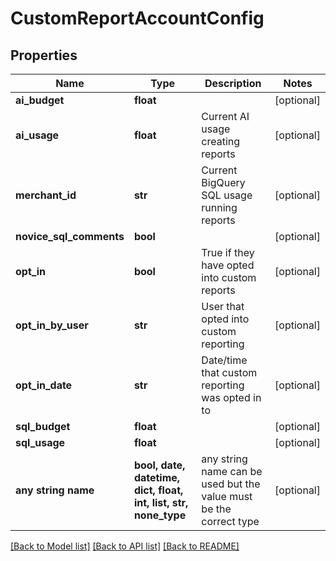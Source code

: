 # CustomReportAccountConfig


## Properties
Name | Type | Description | Notes
------------ | ------------- | ------------- | -------------
**ai_budget** | **float** |  | [optional] 
**ai_usage** | **float** | Current AI usage creating reports | [optional] 
**merchant_id** | **str** | Current BigQuery SQL usage running reports | [optional] 
**novice_sql_comments** | **bool** |  | [optional] 
**opt_in** | **bool** | True if they have opted into custom reports | [optional] 
**opt_in_by_user** | **str** | User that opted into custom reporting | [optional] 
**opt_in_date** | **str** | Date/time that custom reporting was opted in to | [optional] 
**sql_budget** | **float** |  | [optional] 
**sql_usage** | **float** |  | [optional] 
**any string name** | **bool, date, datetime, dict, float, int, list, str, none_type** | any string name can be used but the value must be the correct type | [optional]

[[Back to Model list]](../README.md#documentation-for-models) [[Back to API list]](../README.md#documentation-for-api-endpoints) [[Back to README]](../README.md)


